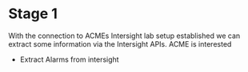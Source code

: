 # Stage 1

With the connection to ACMEs Intersight lab setup established we can extract some information via the Intersight APIs. 
ACME is interested 

* Extract Alarms from intersight